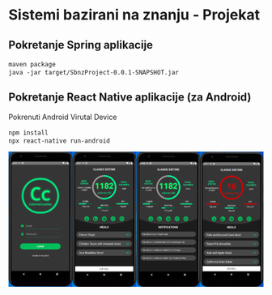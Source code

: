 # Sistemi bazirani na znanju - Projekat

## Pokretanje Spring aplikacije
```
maven package
java -jar target/SbnzProject-0.0.1-SNAPSHOT.jar
```
## Pokretanje React Native aplikacije (za Android)
Pokrenuti Android Virutal Device
```
npm install
npx react-native run-android
```

![Screenshot](https://raw.githubusercontent.com/Marko131/sbnz/master/SbnzMobile/ss.png)
